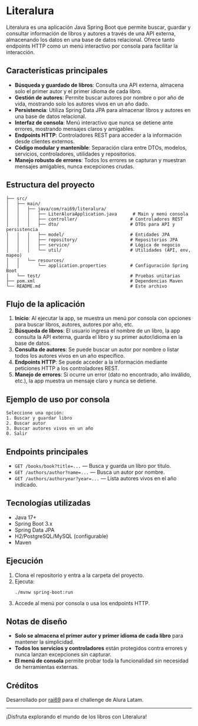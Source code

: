 # Literalura

Literalura es una aplicación Java Spring Boot que permite buscar, guardar y consultar información de libros y autores a través de una API externa, almacenando los datos en una base de datos relacional. Ofrece tanto endpoints HTTP como un menú interactivo por consola para facilitar la interacción.

## Características principales
- **Búsqueda y guardado de libros**: Consulta una API externa, almacena solo el primer autor y el primer idioma de cada libro.
- **Gestión de autores**: Permite buscar autores por nombre o por año de vida, mostrando solo los autores vivos en un año dado.
- **Persistencia**: Utiliza Spring Data JPA para almacenar libros y autores en una base de datos relacional.
- **Interfaz de consola**: Menú interactivo que nunca se detiene ante errores, mostrando mensajes claros y amigables.
- **Endpoints HTTP**: Controladores REST para acceder a la información desde clientes externos.
- **Código modular y mantenible**: Separación clara entre DTOs, modelos, servicios, controladores, utilidades y repositorios.
- **Manejo robusto de errores**: Todos los errores se capturan y muestran mensajes amigables, nunca excepciones crudas.

## Estructura del proyecto
```
├── src/
│   ├── main/
│   │   ├── java/com/rai69/literalura/
│   │   │   ├── LiterAluraApplication.java      # Main y menú consola
│   │   │   ├── controller/                    # Controladores REST
│   │   │   ├── dto/                           # DTOs para API y persistencia
│   │   │   ├── model/                         # Entidades JPA
│   │   │   ├── repository/                    # Repositorios JPA
│   │   │   ├── service/                       # Lógica de negocio
│   │   │   └── util/                          # Utilidades (API, env, mapeo)
│   │   └── resources/
│   │       └── application.properties         # Configuración Spring Boot
│   └── test/                                  # Pruebas unitarias
├── pom.xml                                    # Dependencias Maven
└── README.md                                  # Este archivo
```

## Flujo de la aplicación
1. **Inicio**: Al ejecutar la app, se muestra un menú por consola con opciones para buscar libros, autores, autores por año, etc.
2. **Búsqueda de libros**: El usuario ingresa el nombre de un libro, la app consulta la API externa, guarda el libro y su primer autor/idioma en la base de datos.
3. **Consulta de autores**: Se puede buscar un autor por nombre o listar todos los autores vivos en un año específico.
4. **Endpoints HTTP**: Se puede acceder a la información mediante peticiones HTTP a los controladores REST.
5. **Manejo de errores**: Si ocurre un error (dato no encontrado, año inválido, etc.), la app muestra un mensaje claro y nunca se detiene.

## Ejemplo de uso por consola
```
Seleccione una opción:
1. Buscar y guardar libro
2. Buscar autor
3. Buscar autores vivos en un año
0. Salir
```

## Endpoints principales
- `GET /books/book?title=...` — Busca y guarda un libro por título.
- `GET /authors/author?name=...` — Busca un autor por nombre.
- `GET /authors/authoryear?year=...` — Lista autores vivos en el año indicado.

## Tecnologías utilizadas
- Java 17+
- Spring Boot 3.x
- Spring Data JPA
- H2/PostgreSQL/MySQL (configurable)
- Maven

## Ejecución
1. Clona el repositorio y entra a la carpeta del proyecto.
2. Ejecuta:
   ```
   ./mvnw spring-boot:run
   ```
3. Accede al menú por consola o usa los endpoints HTTP.

## Notas de diseño
- **Solo se almacena el primer autor y primer idioma de cada libro** para mantener la simplicidad.
- **Todos los servicios y controladores** están protegidos contra errores y nunca lanzan excepciones sin capturar.
- **El menú de consola** permite probar toda la funcionalidad sin necesidad de herramientas externas.

## Créditos
Desarrollado por [rai69](https://github.com/rai69) para el challenge de Alura Latam.

---
¡Disfruta explorando el mundo de los libros con Literalura!
